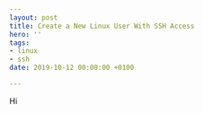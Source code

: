 ```yaml
---
layout: post
title: Create a New Linux User With SSH Access
hero: ''
tags:
- linux
- ssh
date: 2019-10-12 00:00:00 +0100

---
```

Hi